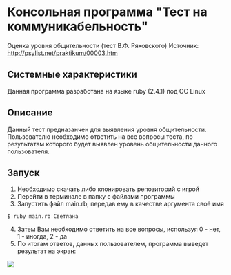 # Консольная программа "Тест на коммуникабельность"
Оценка уровня общительности (тест В.Ф. Ряховского) 
Источник: http://psylist.net/praktikum/00003.htm

## Системные характеристики
Данная программа разработана на языке ruby (2.4.1) под ОС Linux

## Описание
Данный тест предназанчен для выявления уровня общительности.
Пользователю необходимо ответить на все вопросы теста, по результатам которого
будет выявлен уровень общительности данного пользователя.

## Запуск
1. Необходимо скачать либо клонировать репозиторий с игрой
2. Перейти в терминале в папку с файлами программы
3. Запустить файл main.rb, передав ему в качестве аргумента своё имя
```
$ ruby main.rb Светлана
```
4. Затем Вам необходимо ответить на все вопросы, используя 0 - нет, 1 - иногда, 2 - да
5. По итогам ответов, данных пользователем, программа выведет результат на экран:

![](https://wmpics.pics/di-EPHT.png)
